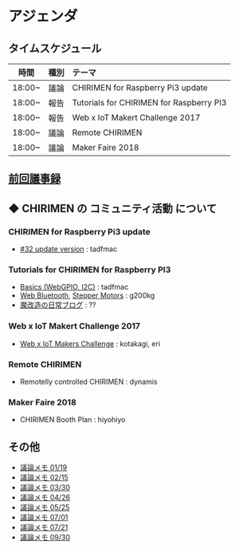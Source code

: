 # アジェンダ

## タイムスケジュール
|時間|種別|テーマ|
|:----:|:----:|:----|
|18:00~|議論 |CHIRIMEN for Raspberry Pi3 update||
|18:00~|報告 |Tutorials for CHIRIMEN for Raspberry PI3||
|18:00~|報告 |Web x IoT Makert Challenge 2017||
|18:00~|議論 |Remote CHIRIMEN||
|18:00~|議論 |Maker Faire 2018||

## [前回議事録](../meeting-2017.09.30.md)

## ◆ CHIRIMEN の コミュニティ活動 について

### CHIRIMEN for Raspberry Pi3 update
- [#32 update version](https://github.com/chirimen-oh/chirimen-raspi3) : tadfmac

### Tutorials for CHIRIMEN for Raspberry PI3 
- [Basics (WebGPIO, I2C)](https://github.com/chirimen-oh/tutorials/tree/master/RaspberryPi/JA) : tadfmac
- [Web Bluetooth](https://qiita.com/g200kg/items/28b3cc8c058bb49673a2), [Stepper Motors](https://qiita.com/g200kg/items/cfb737c07b9b6edced3e) : g200kg
- [魔改造の日常ブログ](http://makaizou.blogspot.com/) : ??

### Web x IoT Makert Challenge 2017
- [Web x IoT Makers Challenge](https://webiotmakers.github.io/) : kotakagi, eri

### Remote CHIRIMEN
- Remotelly controlled CHIRIMEN : dynamis

### Maker Faire 2018
- CHIRIMEN Booth Plan : hiyohiyo


## その他
- [議論メモ 01/19](https://public.etherpad-mozilla.org/p/chirimen-20170119)
- [議論メモ 02/15](https://public.etherpad-mozilla.org/p/chirimen-20170215)
- [議論メモ 03/30](https://public.etherpad-mozilla.org/p/chirimen-20170330)
- [議論メモ 04/26](https://public.etherpad-mozilla.org/p/chirimen-20170426)
- [議論メモ 05/25](https://public.etherpad-mozilla.org/p/chirimen-20170525)
- [議論メモ 07/01](https://public.etherpad-mozilla.org/p/chirimen-20170701)
- [議論メモ 07/21](https://public.etherpad-mozilla.org/p/chirimen-20170721)
- [議論メモ 09/30](https://public.etherpad-mozilla.org/p/chirimen-20170930)
